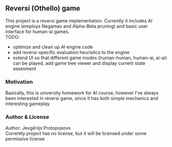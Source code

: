 ## Reversi (Othello) game

This project is a reversi game implementation. Currently it includes AI engine (employs Negamax and Alpha-Beta pruning)  and 
basic user interface for human-ai games. \
TODO:
* optimize and clean up AI engine code
* add reversi-specific evaluation heuristics to the engine
* extend UI so that different game modes (human-human, human-ai, ai-ai) can be played, add game tree viewer and display current 
state assesment

### Motivation
Basically, this is university homework for AI course, however I've always been interested in reversi game, since it has both 
simple mechanics and interesting gameplay

### Author & License
Author: Jevgēnijs Protopopovs \
Currently project has no license, but it will be licensed under some permissive license
